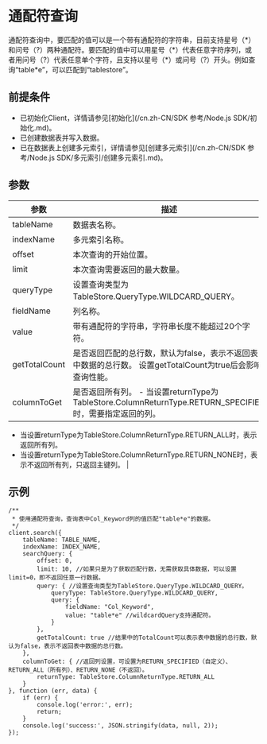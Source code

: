 # 通配符查询

通配符查询中，要匹配的值可以是一个带有通配符的字符串，目前支持星号（\*）和问号（?）两种通配符。要匹配的值中可以用星号（\*）代表任意字符序列，或者用问号（?）代表任意单个字符，且支持以星号（\*）或问号（?）开头。例如查询“table\*e”，可以匹配到“tablestore”。

## 前提条件

-   已初始化Client，详情请参见[初始化](/cn.zh-CN/SDK 参考/Node.js SDK/初始化.md)。
-   已创建数据表并写入数据。
-   已在数据表上创建多元索引，详情请参见[创建多元索引](/cn.zh-CN/SDK 参考/Node.js SDK/多元索引/创建多元索引.md)。

## 参数

|参数|描述|
|--|--|
|tableName|数据表名称。|
|indexName|多元索引名称。|
|offset|本次查询的开始位置。|
|limit|本次查询需要返回的最大数量。|
|queryType|设置查询类型为TableStore.QueryType.WILDCARD\_QUERY。|
|fieldName|列名称。|
|value|带有通配符的字符串，字符串长度不能超过20个字符。|
|getTotalCount|是否返回匹配的总行数，默认为false，表示不返回表中数据的总行数。 设置getTotalCount为true后会影响查询性能。 |
|columnToGet|是否返回所有列。 -   当设置returnType为TableStore.ColumnReturnType.RETURN\_SPECIFIED时，需要指定返回的列。
-   当设置returnType为TableStore.ColumnReturnType.RETURN\_ALL时，表示返回所有列。
-   当设置returnType为TableStore.ColumnReturnType.RETURN\_NONE时，表示不返回所有列，只返回主键列。 |

## 示例

```
/**
 * 使用通配符查询，查询表中Col_Keyword列的值匹配"table*e"的数据。
 */
client.search({
    tableName: TABLE_NAME,
    indexName: INDEX_NAME,
    searchQuery: {
        offset: 0,
        limit: 10, //如果只是为了获取匹配行数，无需获取具体数据，可以设置limit=0，即不返回任意一行数据。
        query: { //设置查询类型为TableStore.QueryType.WILDCARD_QUERY。
            queryType: TableStore.QueryType.WILDCARD_QUERY,
            query: {
                fieldName: "Col_Keyword",
                value: "table*e" //wildcardQuery支持通配符。
            }
        },
        getTotalCount: true //结果中的TotalCount可以表示表中数据的总行数，默认为false，表示不返回表中数据的总行数。
    },
    columnToGet: { //返回列设置，可设置为RETURN_SPECIFIED（自定义）、RETURN_ALL（所有列）、RETURN_NONE（不返回）。
        returnType: TableStore.ColumnReturnType.RETURN_ALL
    }
}, function (err, data) {
    if (err) {
        console.log('error:', err);
        return;
    }
    console.log('success:', JSON.stringify(data, null, 2));
});
```

